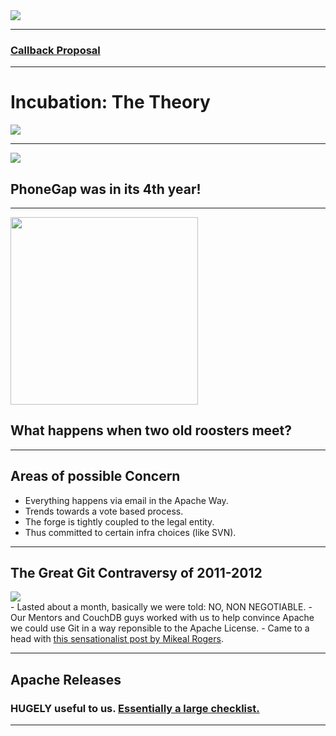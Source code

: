
<img src=img/asf.jpeg>

---

<h3><a href=http://wiki.phonegap.com/w/page/46311152/apache-callback-proposal>Callback Proposal</a></h3>

---

# Incubation: The Theory

<img src=img/incubate.jpeg>

---

<img src=img/rooster.jpeg>

## PhoneGap was in its 4th year!

---

<img width=300 src=img/square-off.jpeg>

## What happens when two old roosters meet?

---

## Areas of possible Concern

- Everything happens via email in the Apache Way.
- Trends towards a vote based process.
- The forge is tightly coupled to the legal entity.
- Thus committed to certain infra choices (like SVN).

---

## The Great Git Contraversy of 2011-2012

<img src=img/omg.jpeg>

<aside class=notes>
    - Lasted about a month, basically we were told: NO, NON NEGOTIABLE.
    - Our Mentors and CouchDB guys worked with us to help convince Apache we could use Git in a way reponsible to the Apache License.  
    - Came to a head with <a href=http://www.intertwingly.net/blog/2011/11/24/Experience-with-Git>this sensationalist post by Mikeal Rogers</a>.
</aside>

---

## Apache Releases

### HUGELY useful to us. <a href=http://incubator.apache.org/projects/callback.html> Essentially a large checklist.</a>

---
